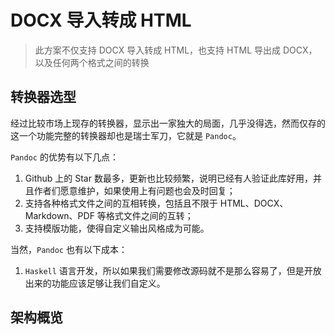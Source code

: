 # DOCX 导入转成 HTML

> 此方案不仅支持 DOCX 导入转成 HTML，也支持 HTML 导出成 DOCX，以及任何两个格式之间的转换

## 转换器选型

经过比较市场上现存的转换器，显示出一家独大的局面，几乎没得选，然而仅存的这一个功能完整的转换器却也是瑞士军刀，它就是 `Pandoc`。

`Pandoc` 的优势有以下几点：

1. Github 上的 Star 数最多，更新也比较频繁，说明已经有人验证此库好用，并且作者们愿意维护，如果使用上有问题也会及时回复；
1. 支持各种格式文件之间的互相转换，包括且不限于 HTML、DOCX、Markdown、PDF 等格式文件之间的互转；
1. 支持模版功能，使得自定义输出风格成为可能。

当然，`Pandoc` 也有以下成本：

1. `Haskell` 语言开发，所以如果我们需要修改源码就不是那么容易了，但是开放出来的功能应该足够让我们自定义。

## 架构概览


